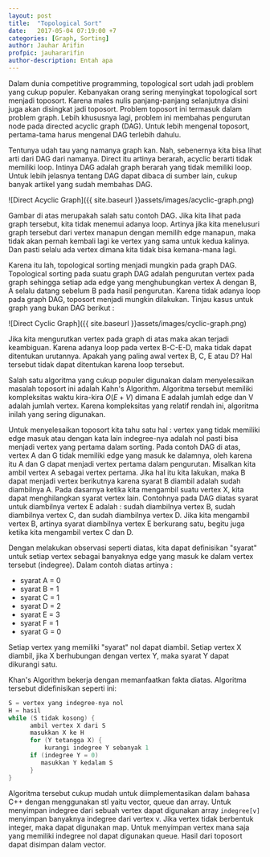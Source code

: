 ```yaml
---
layout: post
title:  "Topological Sort"
date:   2017-05-04 07:19:00 +7
categories: [Graph, Sorting]
author: Jauhar Arifin
profpic: jauhararifin
author-description: Entah apa
---
```


Dalam dunia competitive programming, topological sort udah jadi problem yang cukup populer. Kebanyakan orang sering menyingkat topological sort menjadi toposort. Karena males nulis panjang-panjang selanjutnya disini juga akan disingkat jadi toposort. Problem toposort ini termasuk dalam problem graph. Lebih khususnya lagi, problem ini membahas pengurutan node pada directed acyclic graph (DAG). Untuk lebih mengenal toposort, pertama-tama harus mengenal DAG terlebih dahulu.

Tentunya udah tau yang namanya graph kan. Nah, sebenernya kita bisa lihat arti dari DAG dari namanya. Direct itu artinya berarah, acyclic berarti tidak memiliki loop. Intinya DAG adalah graph berarah yang tidak memiliki loop. Untuk lebih jelasnya tentang DAG dapat dibaca di sumber lain, cukup banyak artikel yang sudah membahas DAG.

![Direct Acyclic Graph]({{ site.baseurl }}assets/images/acyclic-graph.png)

Gambar di atas merupakah salah satu contoh DAG. Jika kita lihat pada graph tersebut, kita tidak menemui adanya loop. Artinya jika kita menelusuri graph tersebut dari vertex manapun dengan memilih edge manapun, maka tidak akan pernah kembali lagi ke vertex yang sama untuk kedua kalinya. Dan pasti selalu ada vertex dimana kita tidak bisa kemana-mana lagi.

Karena itu lah, topological sorting menjadi mungkin pada graph DAG. Topological sorting pada suatu graph DAG adalah pengurutan vertex pada graph sehingga setiap ada edge yang menghubungkan vertex A dengan B, A selalu datang sebelum B pada hasil pengurutan. Karena tidak adanya loop pada graph DAG, toposort menjadi mungkin dilakukan. Tinjau kasus untuk graph yang bukan DAG berikut :

![Direct Cyclic Graph]({{ site.baseurl }}assets/images/cyclic-graph.png)

Jika kita mengurutkan vertex pada graph di atas maka akan terjadi keambiguan. Karena adanya loop pada vertex B-C-E-D, maka tidak dapat ditentukan urutannya. Apakah yang paling awal vertex B, C, E atau D? Hal tersebut tidak dapat ditentukan karena loop tersebut.

Salah satu algoritma yang cukup populer digunakan dalam menyelesaikan masalah toposort ini adalah Kahn's Algorithm. Algoritma tersebut memiliki kompleksitas waktu kira-kira $O(E + V)$ dimana E adalah jumlah edge dan V adalah jumlah vertex. Karena kompleksitas yang relatif rendah ini, algoritma inilah yang sering digunakan.

Untuk menyelesaikan toposort kita tahu satu hal : vertex yang tidak memiliki edge masuk atau dengan kata lain indegree-nya adalah nol pasti bisa menjadi vertex yang pertama dalam sorting. Pada contoh DAG di atas, vertex A dan G tidak memiliki edge yang masuk ke dalamnya, oleh karena itu A dan G dapat menjadi vertex pertama dalam pengurutan. Misalkan kita ambil vertex A sebagai vertex pertama. Jika hal itu kita lakukan, maka B dapat menjadi vertex berikutnya karena syarat B diambil adalah sudah diambilnya A. Pada dasarnya ketika kita mengambil suatu vertex X, kita dapat menghilangkan syarat vertex lain. Contohnya pada DAG diatas syarat untuk diambilnya vertex E adalah : sudah diambilnya vertex B, sudah diambilnya vertex C, dan sudah diambilnya vertex D. Jika kita mengambil vertex B, artinya syarat diambilnya vertex E berkurang satu, begitu juga ketika kita mengambil vertex C dan D.

Dengan melakukan observasi seperti diatas, kita dapat definisikan "syarat" untuk setiap vertex sebagai banyaknya edge yang masuk ke dalam vertex tersebut (indegree). Dalam contoh diatas artinya :
- syarat A = 0
- syarat B = 1
- syarat C = 1
- syarat D = 2
- syarat E = 3
- syarat F = 1 
- syarat G = 0

Setiap vertex yang memiliki "syarat" nol dapat diambil. Setiap vertex X diambil, jika X berhubungan dengan vertex Y, maka syarat Y dapat dikurangi satu.

Khan's Algorithm bekerja dengan memanfaatkan fakta diatas. Algoritma tersebut didefinisikan seperti ini:

``` c
S = vertex yang indegree-nya nol
H = hasil
while (S tidak kosong) {
      ambil vertex X dari S
      masukkan X ke H
      for (Y tetangga X) {
      	  kurangi indegree Y sebanyak 1
	  if (indegree Y = 0)
	     masukkan Y kedalam S
      }
}
```

Algoritma tersebut cukup mudah untuk diimplementasikan dalam bahasa C++ dengan menggunakan stl yaitu vector, queue dan array. Untuk menyimpan indegree dari sebuah vertex dapat digunakan array ```indegree[v]``` menyimpan banyaknya indegree dari vertex v. Jika vertex tidak berbentuk integer, maka dapat digunakan map. Untuk menyimpan vertex mana saja yang memiliki indegree nol dapat digunakan queue. Hasil dari toposort dapat disimpan dalam vector.